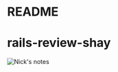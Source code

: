 # README

# rails-review-shay

![Nick's notes](https://files.slack.com/files-pri/T0351JZQ0-F01F7LW0HGS/screen_shot_2020-11-20_at_11.06.04_am.png)
